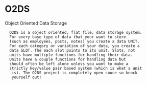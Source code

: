 # O2DS
Object Oriented Data Storage

      O2DS is a object oriented, flat file, data storage system.
      For every base type of data that your want to store
      (such as employees, posts, notes) you create a data UNIT.
      For each category or variation of your data, you create a
      data SLOT. The each slot points to its unit. Slots, not
      units have multiple functions for handling their data.
      Units have a couple functions for handling data but
      should often be left alone unless you want to make a
      strictly key/value pair based system (which is what a unit
       is). The O2DS project is completely open souce so knock
       yourself out!
